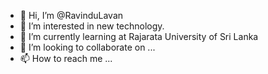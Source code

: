 - 👋 Hi, I’m @RavinduLavan
- 👀 I’m interested in new technology.
- 🌱 I’m currently learning at Rajarata University of Sri Lanka
- 💞️ I’m looking to collaborate on ...
- 📫 How to reach me ...

<!---
RavinduLavan/RavinduLavan is a ✨ special ✨ repository because its `README.md` (this file) appears on your GitHub profile.
You can click the Preview link to take a look at your changes.
--->
